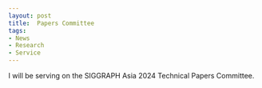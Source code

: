 ```yaml
---
layout: post
title:  Papers Committee
tags:
- News
- Research
- Service
---
```

I will be serving on the SIGGRAPH Asia 2024 Technical Papers Committee.